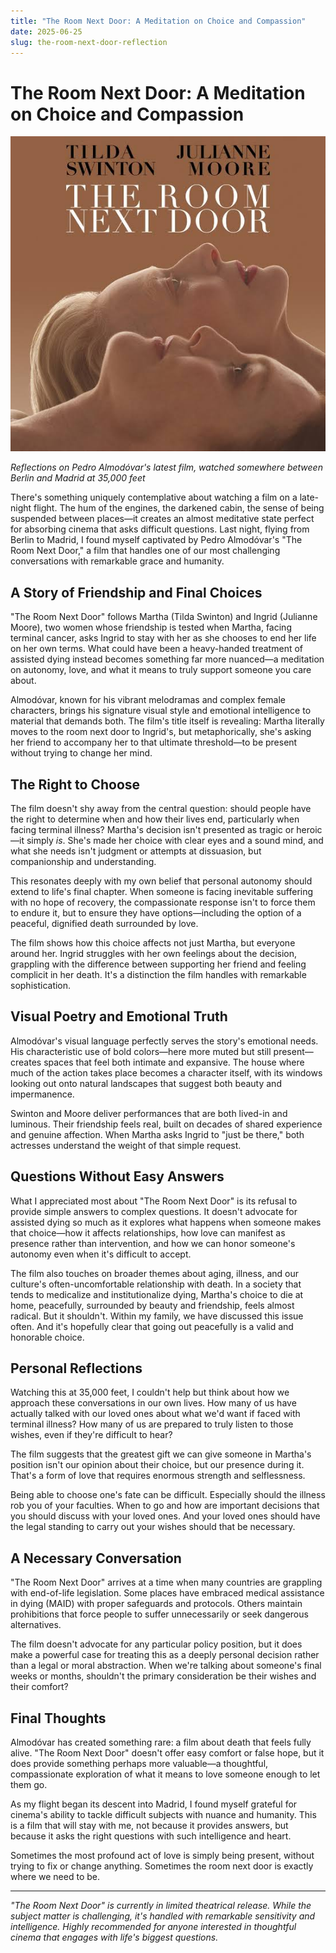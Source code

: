 ```yaml
---
title: "The Room Next Door: A Meditation on Choice and Compassion"
date: 2025-06-25
slug: the-room-next-door-reflection
---
```


# The Room Next Door: A Meditation on Choice and Compassion

![The Room Next Door](/assets/roomnextdoor.jpg)

*Reflections on Pedro Almodóvar's latest film, watched somewhere between Berlin and Madrid at 35,000 feet*

There's something uniquely contemplative about watching a film on a late-night flight. The hum of the engines, the darkened cabin, the sense of being suspended between places—it creates an almost meditative state perfect for absorbing cinema that asks difficult questions. Last night, flying from Berlin to Madrid, I found myself captivated by Pedro Almodóvar's "The Room Next Door," a film that handles one of our most challenging conversations with remarkable grace and humanity.

## A Story of Friendship and Final Choices

"The Room Next Door" follows Martha (Tilda Swinton) and Ingrid (Julianne Moore), two women whose friendship is tested when Martha, facing terminal cancer, asks Ingrid to stay with her as she chooses to end her life on her own terms. What could have been a heavy-handed treatment of assisted dying instead becomes something far more nuanced—a meditation on autonomy, love, and what it means to truly support someone you care about.

Almodóvar, known for his vibrant melodramas and complex female characters, brings his signature visual style and emotional intelligence to material that demands both. The film's title itself is revealing: Martha literally moves to the room next door to Ingrid's, but metaphorically, she's asking her friend to accompany her to that ultimate threshold—to be present without trying to change her mind.

## The Right to Choose

The film doesn't shy away from the central question: should people have the right to determine when and how their lives end, particularly when facing terminal illness? Martha's decision isn't presented as tragic or heroic—it simply *is*. She's made her choice with clear eyes and a sound mind, and what she needs isn't judgment or attempts at dissuasion, but companionship and understanding.

This resonates deeply with my own belief that personal autonomy should extend to life's final chapter. When someone is facing inevitable suffering with no hope of recovery, the compassionate response isn't to force them to endure it, but to ensure they have options—including the option of a peaceful, dignified death surrounded by love.

The film shows how this choice affects not just Martha, but everyone around her. Ingrid struggles with her own feelings about the decision, grappling with the difference between supporting her friend and feeling complicit in her death. It's a distinction the film handles with remarkable sophistication.

## Visual Poetry and Emotional Truth

Almodóvar's visual language perfectly serves the story's emotional needs. His characteristic use of bold colors—here more muted but still present—creates spaces that feel both intimate and expansive. The house where much of the action takes place becomes a character itself, with its windows looking out onto natural landscapes that suggest both beauty and impermanence.

Swinton and Moore deliver performances that are both lived-in and luminous. Their friendship feels real, built on decades of shared experience and genuine affection. When Martha asks Ingrid to "just be there," both actresses understand the weight of that simple request.

## Questions Without Easy Answers

What I appreciated most about "The Room Next Door" is its refusal to provide simple answers to complex questions. It doesn't advocate for assisted dying so much as it explores what happens when someone makes that choice—how it affects relationships, how love can manifest as presence rather than intervention, and how we can honor someone's autonomy even when it's difficult to accept.

The film also touches on broader themes about aging, illness, and our culture's often-uncomfortable relationship with death. In a society that tends to medicalize and institutionalize dying, Martha's choice to die at home, peacefully, surrounded by beauty and friendship, feels almost radical.
But it shouldn't. Within my family, we have discussed this issue often.  And it's hopefully clear that going out peacefully is a valid and honorable choice.


## Personal Reflections

Watching this at 35,000 feet, I couldn't help but think about how we approach these conversations in our own lives. How many of us have actually talked with our loved ones about what we'd want if faced with terminal illness? How many of us are prepared to truly listen to those wishes, even if they're difficult to hear?

The film suggests that the greatest gift we can give someone in Martha's position isn't our opinion about their choice, but our presence during it. That's a form of love that requires enormous strength and selflessness.

Being able to choose one's fate can be difficult.  Especially should the illness rob you of your faculties.  When to go and how are important decisions that you should discuss with your loved ones.  And your loved ones should have the legal standing to carry out your wishes should that be necessary.  

## A Necessary Conversation

"The Room Next Door" arrives at a time when many countries are grappling with end-of-life legislation. Some places have embraced medical assistance in dying (MAID) with proper safeguards and protocols. Others maintain prohibitions that force people to suffer unnecessarily or seek dangerous alternatives.

The film doesn't advocate for any particular policy position, but it does make a powerful case for treating this as a deeply personal decision rather than a legal or moral abstraction. When we're talking about someone's final weeks or months, shouldn't the primary consideration be their wishes and their comfort?

## Final Thoughts

Almodóvar has created something rare: a film about death that feels fully alive. "The Room Next Door" doesn't offer easy comfort or false hope, but it does provide something perhaps more valuable—a thoughtful, compassionate exploration of what it means to love someone enough to let them go.

As my flight began its descent into Madrid, I found myself grateful for cinema's ability to tackle difficult subjects with nuance and humanity. This is a film that will stay with me, not because it provides answers, but because it asks the right questions with such intelligence and heart.

Sometimes the most profound act of love is simply being present, without trying to fix or change anything. Sometimes the room next door is exactly where we need to be.

---

*"The Room Next Door" is currently in limited theatrical release. While the subject matter is challenging, it's handled with remarkable sensitivity and intelligence. Highly recommended for anyone interested in thoughtful cinema that engages with life's biggest questions.*